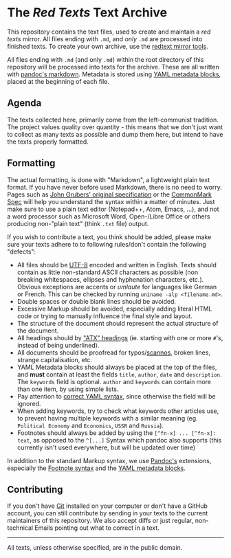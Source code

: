 # The *Red Texts* Text Archive

This repository contains the text files, used to create and maintain a *red
texts* mirror. All files ending with `.md`, and _only_ `.md` are processed into
finished texts. To create your own archive, use the [redtext mirror
tools][rtmt].

All files ending with `.md` (and only `.md`) within the root directory of this
repository will be processed into texts for the archive. These are all written
with [pandoc's markdown][pandoc-md]. Metadata is stored using [YAML metadata
blocks][yaml-block], placed at the beginning of each file.

## Agenda

The texts collected here, primarily come from the left-communist tradition. The
project values quality over quantity - this means that we don't just want to
collect as many texts as possible and dump them here, but intend to have the
texts properly formatted.

## Formatting

The actual formatting, is done with "Markdown", a lightweight plain text format.
If you have never before used Markdown, there is no need to worry. Pages such as
[John Grubers' original specification][gruber-md] or the [CommonMark
Spec][commonmark] will help you understand the syntax within a matter of
minutes. Just make sure to use a plain text editor (Notepad++, Atom, Emacs,
...), and not a word processor such as Microsoft Word, Open-/Libre Office or
others producing non-"plain text" (think `.txt` file) output.

If you wish to contribute a text, you think should be added, please make sure
your texts adhere to to following rules/don't contain the following "defects":

- All files should be [UTF-8][utf8] encoded and written in English. Texts should
  contain as little non-standard ASCII characters as possible (non breaking
  whitespaces, ellipses and hyphenation characters, etc.). Obvious exceptions
  are accents or _umlaute_ for languages like German or French. This can be
  checked by running `uniname -alp <filename.md>`.
- Double spaces or double blank lines should be avoided.
- Excessive Markup should be avoided, especially adding literal HTML code or
  trying to manually influence the final style and layout.
- The structure of the document should represent the actual structure of the
  document.
- All headings should by ["ATX" headings][atx] (ie. starting with one or more
  `#`'s, instead of being underlined).
- All documents should be proofread for typos/[scannos][scanno], broken lines,
  strange capitalisation, etc.
- YAML Metadata blocks should always be placed at the top of the files, and
  **must** contain at least the fields `title`, `author`, `date` and
  `description`. The `keywords` field is optional. `author` and `keywords` can
  contain more than one item, by using simple lists.
- Pay attention to [correct YAML syntax][yaml-ref], since
  otherwise the field will be ignored.
- When adding keywords, try to check what keywords other articles use, to
  prevent having multiple keywords with a similar meaning (eg. `Political
  Economy` and `Economics`, `USSR` and `Russia`).
- Footnotes should always be added by using the `[^fn-x] ... [^fn-x]: text`, as
  opposed to the `^[...]` Syntax which pandoc also supports (this currently
  isn't used everywhere, but will be updated over time)

In addition to the standard Markup syntax, we use [Pandoc's][pandoc-md]
extensions, especially the [Footnote syntax][pandoc-fn] and the [YAML metadata
blocks][yaml-block].

## Contributing

If you don't have [Git][git] installed on your computer or don't have a GitHub
account, you can still contribute by sending in your texts to the current
maintainers of this repository. We also accept diffs or just regular,
non-technical Emails pointing out what to correct in a text.

---

All texts, unless otherwise specified, are in the public domain.

[atx]: https://spec.commonmark.org/0.28/#atx-headings
[commonmark]: https://spec.commonmark.org/0.28/#introduction
[git]: https://git-scm.com/
[gruber-md]: https://daringfireball.net/projects/markdown/syntax
[pandoc-fn]: http://pandoc.org/MANUAL.html#footnotes
[pandoc-md]: https://pandoc.org/MANUAL.html#pandocs-markdown
[rtmt]: https://github.com/redtexts/mirror-tools
[scanno]: https://en.wiktionary.org/wiki/scanno
[utf8]: https://en.wikipedia.org/wiki/UTF-8
[yaml-block]: https://pandoc.org/MANUAL.html#extension-yaml_metadata_block
[yaml-ref]: https://camel.readthedocs.io/en/latest/yamlref.html
